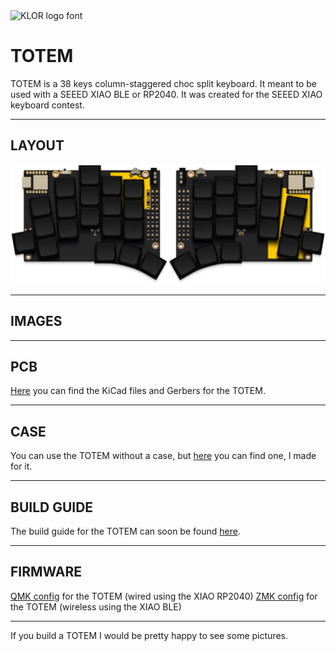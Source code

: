 <picture>
  <source media="(prefers-color-scheme: dark)" srcset="/docs/images/TOTEM_logo_dark.svg">
  <source media="(prefers-color-scheme: light)" srcset="/docs/images/TOTEM_logo_bright.svg">
  <img alt="KLOR logo font" src="/docs/images/klor-font-logo-bright.svg">
</picture>

# TOTEM

TOTEM is a 38 keys column-staggered choc split keyboard. It meant to be used with a SEEED XIAO BLE or RP2040.
It was created for the SEEED XIAO keyboard contest.

***

## LAYOUT

![TOTEM layout](/docs/images/TOTEM_layout.png)

***

## IMAGES


***

## PCB

[Here](/PCB/) you can find the KiCad files and Gerbers for the TOTEM.

***

## CASE

You can use the TOTEM without a case, but [here](/case/) you can find one, I made for it.

***

## BUILD GUIDE
  
The build guide for the TOTEM can soon be found [here](/docs/buildguide.md).

***

## FIRMWARE

[QMK config](https://github.com/GEIGEIGEIST/qmk-config-totem) for the TOTEM (wired using the XIAO RP2040)
[ZMK config](https://github.com/GEIGEIGEIST/zmk-config-totem) for the TOTEM (wireless using the XIAO BLE)


***


 If you build a TOTEM I would be pretty happy to see some pictures.